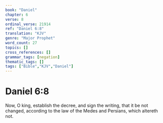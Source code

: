 ```yaml
---
book: "Daniel"
chapter: 6
verse: 8
ordinal_verse: 21914
ref: "Daniel 6:8"
translation: "KJV"
genre: "Major Prophet"
word_count: 27
topics: []
cross_references: []
grammar_tags: [negation]
thematic_tags: []
tags: ["Bible","KJV","Daniel"]
---
```


# Daniel 6:8

Now, O king, establish the decree, and sign the writing, that it be not changed, according to the law of the Medes and Persians, which altereth not.
